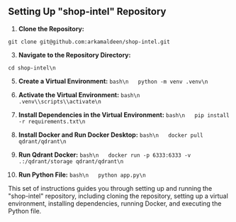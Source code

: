 ## Setting Up "shop-intel" Repository


1. **Clone the Repository:**
```
git clone git@github.com:arkamaldeen/shop-intel.git
```

3. **Navigate to the Repository Directory:**
```
cd shop-intel\n
```

5. **Create a Virtual Environment:**
   ```bash\n   python -m venv .venv\n   ```

6. **Activate the Virtual Environment:**
   ```bash\n   .venv\\scripts\\activate\n   ```

7. **Install Dependencies in the Virtual Environment:**
   ```bash\n   pip install -r requirements.txt\n   ```

8. **Install Docker and Run Docker Desktop:**
   ```bash\n   docker pull qdrant/qdrant\n   ```

9. **Run Qdrant Docker:**
   ```bash\n   docker run -p 6333:6333 -v .:/qdrant/storage qdrant/qdrant\n   ```

10. **Run Python File:**
   ```bash\n   python app.py\n   ```


This set of instructions guides you through setting up and running the "shop-intel" repository, including cloning the repository, setting up a virtual environment, installing dependencies, running Docker, and executing the Python file.
